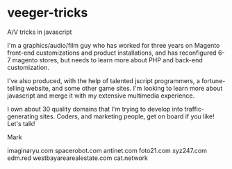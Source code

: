 # veeger-tricks
A/V tricks in javascript

I'm a graphics/audio/film guy who has worked for three years on Magento front-end customizations and product installations, and has reconfigured 6-7 magento stores, but needs to learn more about PHP and back-end customization.

I've also produced, with the help of talented jscript programmers, a fortune-telling website, and some other game
sites. I'm looking to learn more about javascript and merge it with my extensive multimedia experience.

I own about 30 quality domains that I'm trying to develop into traffic-generating sites. Coders, and marketing
people, get on board if you like! Let's talk!

Mark

imaginaryu.com
spacerobot.com
antinet.com
foto21.com
xyz247.com
edm.red
westbayarearealestate.com
cat.network
